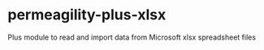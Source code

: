 permeagility-plus-xlsx
======================

Plus module to read and import data from Microsoft xlsx spreadsheet files
